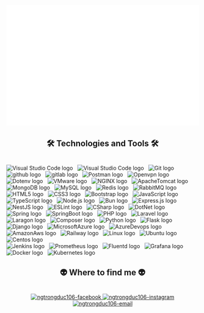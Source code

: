 <!-- ngtrongduc106 -->
<a href="#" target="_blank">
  <img src="svg/ngtrongduc106.svg" width="1200" alt="ngtrongduc106-official" />
</a>

<h2 align="center">🛠 Technologies and Tools 🛠</h2>
<br>
<!-- https://simpleicons.org/ -->
<span><img src="https://img.shields.io/badge/VS%20Code-FFFFFF?logo=visual-studio-code&logoColor=007ACC" alt="Visual Studio Code logo" title="Visual Studio Code" height="30" /></span>
&nbsp;
<span><img src="https://img.shields.io/badge/Visual%20Studio-FFFFFF?logo=visualstudio&logoColor=5C2D91" alt="Visual Studio Code logo" title="Visual Studio Code" height="30" /></span>
&nbsp;
<span><img src="https://img.shields.io/badge/Git-FFFFFF?logo=git&logoColor=F05032" alt="Git logo" title="Git" height="30" /></span>
&nbsp;
<span><img src="https://img.shields.io/badge/Github-FFFFFF?logo=github&logoColor=181717" alt="github logo" title="Github" height="30" /></span>
&nbsp;
<span><img src="https://img.shields.io/badge/Gitlab-FFFFFF?logo=gitlab&logoColor=FC6D26" alt="gitlab logo" title="Gitlab" height="30" /></span>
&nbsp;
<span><img src="https://img.shields.io/badge/Postman-FFFFFF?logo=postman&logoColor=FF6C37" alt="Postman logo" title="Postman" height="30" /></span>
&nbsp;
<span><img src="https://img.shields.io/badge/Openvpn-FFFFFF?logo=openvpn&logoColor=EA7E20" alt="Openvpn logo" title="Openvpn" height="30" /></span>
&nbsp;
<span><img src="https://img.shields.io/badge/Dotenv-FFFFFF?logo=dotenv&logoColor=ECD53F" alt="Dotenv logo" title="Dotenv" height="30" /></span>
&nbsp;
<span><img src="https://img.shields.io/badge/vmware-FFFFFF?logo=VMware&logoColor=607078" alt="VMware logo" title="VMware" height="30" /></span>
&nbsp;
<span><img src="https://img.shields.io/badge/nginx-FFFFFF?logo=NGINX&logoColor=009639" alt="NGINX logo" title="NGINX" height="30" /></span>
&nbsp;
<span><img src="https://img.shields.io/badge/ApacheTomcat-FFFFFF?logo=apachetomcat&logoColor=F8DC75" alt="ApacheTomcat logo" title="ApacheTomcat" height="30" /></span>
&nbsp;
<span><img src="https://img.shields.io/badge/MongoDB-FFFFFF?logo=mongodb&logoColor=47A248" alt="MongoDB logo" title="MongoDB" height="30" /></span>
&nbsp;
<span><img src="https://img.shields.io/badge/MySQL-FFFFFF?logo=mysql&logoColor=4479A1" alt="MySQL logo" title="MySQL" height="30" /></span>
&nbsp;
<span><img src="https://img.shields.io/badge/Redis-FFFFFF?logo=redis&logoColor=DC382D" alt="Redis logo" title="Redis" height="30" /></span>
&nbsp;
<span><img src="https://img.shields.io/badge/Rabbitmq-FFFFFF?logo=rabbitmq&logoColor=FF6600" alt="RabbitMQ logo" title="RabbitMQ" height="30" /></span>
&nbsp;
<span><img src="https://img.shields.io/badge/HTML5-FFFFFF?logo=html5&logoColor=E34F26" alt="HTML5 logo" title="HTML5" height="30" /></span>
&nbsp;
<span><img src="https://img.shields.io/badge/CSS3-FFFFFF?logo=css3&logoColor=1572B6" alt="CSS3 logo" title="CSS3" height="30" /></span>
&nbsp;
<span><img src="https://img.shields.io/badge/Bootstrap-FFFFFF?logo=bootstrap&logoColor=7952B3" alt="Bootstrap logo" title="Bootstrap" height="30" /></span>
&nbsp;
<span><img src="https://img.shields.io/badge/JavaScript-FFFFFF?logo=javascript&logoColor=F7DF1E" alt="JavaScript logo" title="JavaScript" height="30" /></span>
&nbsp;
<span><img src="https://img.shields.io/badge/TypeScript-FFFFFF?logo=typescript&logoColor=3178C6" alt="TypeScript logo" title="TypeScript" height="30" /></span>
&nbsp;
<span><img src="https://img.shields.io/badge/Node.js-FFFFFF?logo=node.js&logoColor=00F200" alt="Node.js logo" title="Node.js" height="30" /></span>
&nbsp;
<span><img src="https://img.shields.io/badge/Bun-FFFFFF?logo=bun&logoColor=000000" alt="Bun logo" title="Bun" height="30" /></span>
&nbsp;
<span><img src="https://img.shields.io/badge/Express-FFFFFF?logo=express&logoColor=000000" alt="Express.js logo" title="Express.js" height="30" /></span>
&nbsp;
<span><img src="https://img.shields.io/badge/NestJS-FFFFFF?logo=nestjs&logoColor=E0234E" alt="NestJS logo" title="NestJS" height="30" /></span>
&nbsp;
<span><img src="https://img.shields.io/badge/ESLint-FFFFFF?logo=eslint&logoColor=4B32C3" alt="ESLint logo" title="ESLint" height="30" /></span>
&nbsp;
<span><img src="https://img.shields.io/badge/CSharp-FFFFFF?logo=csharp&logoColor=512BD4" alt="CSharp logo" title="C#" height="30" /></span>
&nbsp;
<span><img src="https://img.shields.io/badge/DotNet-FFFFFF?logo=.net&logoColor=512BD4" alt="DotNet logo" title="DotNet" height="30" /></span>
&nbsp;
<span><img src="https://img.shields.io/badge/Spring-FFFFFF?logo=spring&logoColor=6DB33F" alt="Spring logo" title="Spring" height="30" /></span>
&nbsp;
<span><img src="https://img.shields.io/badge/SpringBoot-FFFFFF?logo=springboot&logoColor=6DB33F" alt="SpringBoot logo" title="SpringBoot" height="30" /></span>
&nbsp;
<span><img src="https://img.shields.io/badge/PHP-FFFFFF?logo=php&logoColor=777BB4" alt="PHP logo" title="PHP" height="30" /></span>
&nbsp;
<span><img src="https://img.shields.io/badge/Laravel-FFFFFF?logo=laravel&logoColor=FF2D20" alt="Laravel logo" title="Laravel" height="30" /></span>
&nbsp;
<span><img src="https://img.shields.io/badge/Laragon-FFFFFF?logo=laragon&logoColor=0E83CD" alt="Laragon logo" title="Laragon" height="30" /></span>
&nbsp;
<span><img src="https://img.shields.io/badge/Composer-FFFFFF?logo=composer&logoColor=885630" alt="Composer logo" title="Composer" height="30" /></span>
&nbsp;
<span><img src="https://img.shields.io/badge/Python-FFFFFF?logo=python&logoColor=3776AB" alt="Python logo" title="Python" height="30" /></span>
&nbsp;
<span><img src="https://img.shields.io/badge/flask-FFFFFF?logo=Flask&logoColor=000000" alt="Flask logo" title="Flask" height="30" /></span>
&nbsp;
<span><img src="https://img.shields.io/badge/django-FFFFFF?logo=Django&logoColor=092E20" alt="Django logo" title="Django" height="30" /></span>
&nbsp;
<span><img src="https://img.shields.io/badge/MicrosoftAzure-FFFFFF?logo=microsoftazure&logoColor=0078D4" alt="MicrosoftAzure logo" title="MicrosoftAzure" height="30" /></span>
&nbsp;
<span><img src="https://img.shields.io/badge/AzureDevops-FFFFFF?logo=azuredevops&logoColor=0078D7" alt="AzureDevops logo" title="AzureDevops" height="30" /></span>
&nbsp;
<span><img src="https://img.shields.io/badge/AmazonAws-FFFFFF?logo=amazonaws&logoColor=232F3E" alt="AmazonAws logo" title="AmazonAws" height="30" /></span>
&nbsp;
<span><img src="https://img.shields.io/badge/Railway-FFFFFF?logo=railway&logoColor=0B0D0E" alt="Railway logo" title="Railway" height="30" /></span>
&nbsp;
<span><img src="https://img.shields.io/badge/Linux-FFFFFF?logo=linux&logoColor=FCC624" alt="Linux logo" title="Linux" height="30" /></span>
&nbsp;
<span><img src="https://img.shields.io/badge/Ubuntu-FFFFFF?logo=ubuntu&logoColor=E95420" alt="Ubuntu logo" title="Ubuntu" height="30" /></span>
&nbsp;
<span><img src="https://img.shields.io/badge/Centos-FFFFFF?logo=centos&logoColor=E95420" alt="Centos logo" title="Centos" height="30" /></span>
&nbsp;
<br/>
<span><img src="https://img.shields.io/badge/Jenkins-FFFFFF?logo=jenkins&logoColor=D24939" alt="Jenkins logo" title="Jenkins" height="30" /></span>
&nbsp;
<span><img src="https://img.shields.io/badge/Prometheus-FFFFFF?logo=prometheus&logoColor=E6522C" alt="Prometheus logo" title="Prometheus" height="30" /></span>
&nbsp;
<span><img src="https://img.shields.io/badge/Fluentd-FFFFFF?logo=fluentd&logoColor=0E83C8" alt="Fluentd logo" title="Fluentd" height="30" /></span>
&nbsp;
<span><img src="https://img.shields.io/badge/Grafana-FFFFFF?logo=grafana&logoColor=F46800" alt="Grafana logo" title="Grafana" height="30" /></span>
&nbsp;
<span><img src="https://img.shields.io/badge/Docker-FFFFFF?logo=docker&logoColor=2496ED" alt="Docker logo" title="Docker" height="30" /></span>
&nbsp;
<span><img src="https://img.shields.io/badge/kubernetes-FFFFFF?logo=Kubernetes&logoColor=326CE5" alt="Kubernetes logo" title="Kubernetes" height="30" /></span>
&nbsp;
<br>
<h2 align="center">👽 Where to find me 👽</h2>
<br>
<!-- https://icons8.com -->
<div align="center">
  <a href="https://facebook.com/ngtrongduc106" target="blank">
    <img src="https://img.icons8.com/bubbles/100/000000/facebook-new.png" alt="ngtrongduc106-facebook" />
  </a>
  <a href="https://instagram.com/ngtrongduc106" target="blank">
    <img src="https://img.icons8.com/bubbles/100/000000/instagram.png" alt="ngtrongduc106-instagram" />
  </a>
  <a href="mailto:ngtrongduc106@gmail.com" target="top">
    <img src="https://img.icons8.com/bubbles/100/000000/apple-mail.png" alt="ngtrongduc106-email" />
  </a>
</div>